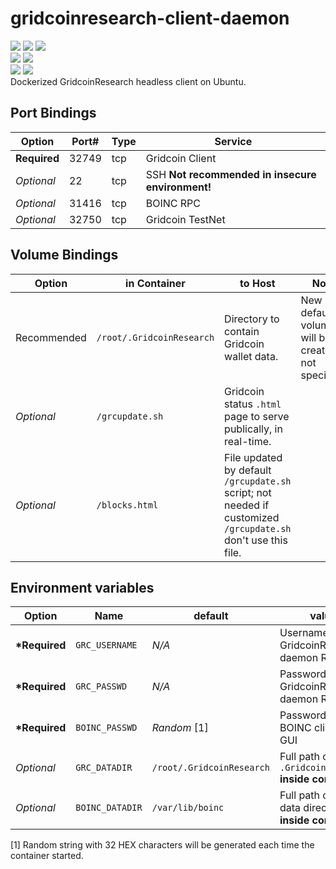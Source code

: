 # gridcoinresearch-client-daemon
[![](https://img.shields.io/docker/pulls/hdavid0510/gridcoinresearch-client-daemon?style=flat-square)](https://hub.docker.com/r/hdavid0510/gridcoinresearch-client-daemon) [![](https://img.shields.io/docker/cloud/build/hdavid0510/gridcoinresearch-client-daemon?style=flat-square)]() [![](https://img.shields.io/github/issues/hdavid0510/docker-gridcoinresearchd?style=flat-square)](https://github.com/hdavid0510/gridcoinresearch-client-daemon/issues)  
[![](https://img.shields.io/docker/v/hdavid0510/gridcoinresearch-client-daemon/latest?style=flat-square)]() [![](https://img.shields.io/docker/image-size/hdavid0510/gridcoinresearch-client-daemon/latest?style=flat-square)]()  
[![](https://img.shields.io/docker/v/hdavid0510/gridcoinresearch-client-daemon/dev?style=flat-square)]() [![](https://img.shields.io/docker/image-size/hdavid0510/gridcoinresearch-client-daemon/dev?style=flat-square)]()  
Dockerized GridcoinResearch headless client on Ubuntu.


## Port Bindings
| Option | Port# | Type | Service |
| ------ | ----- | ---- | ------- |
|__Required__|32749|tcp| Gridcoin Client|
|_Optional_|22|tcp|SSH __Not recommended in insecure environment!__|
|_Optional_|31416|tcp| BOINC RPC|
|_Optional_|32750|tcp| Gridcoin TestNet|


## Volume Bindings
| Option | in Container | to Host | Note |
| ------ | ------------ | ------- | ---- |
|Recommended| `/root/.GridcoinResearch` | Directory to contain Gridcoin wallet data. | New default volume will be created if not specified. |
|_Optional_| `/grcupdate.sh` | Gridcoin status `.html` page to serve publically, in real-time. | |
|_Optional_| `/blocks.html` | File updated by default `/grcupdate.sh` script; not needed if customized `/grcupdate.sh` don't use this file. | |


## Environment variables
| Option | Name | default | value |
| ------ | ---- | ------- | ----- |
|__*Required__|`GRC_USERNAME`	|_N/A_	|Username for GridcoinResearch daemon RPC	|
|__*Required__|`GRC_PASSWD`	|_N/A_	|Password for GridcoinResearch daemon RPC	|
|__*Required__|`BOINC_PASSWD`	|_Random_ [1]	|Password for BOINC client RPC GUI	|
|_Optional_|`GRC_DATADIR`	|`/root/.GridcoinResearch`	|Full path of `.GridcoinResearch` __inside container__	|
|_Optional_|`BOINC_DATADIR`|`/var/lib/boinc`	|Full path of BOINC data directory __inside container__	|

[1] Random string with 32 HEX characters will be generated each time the container started.